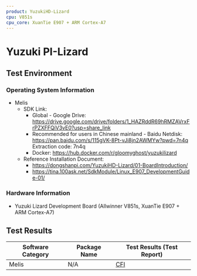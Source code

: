 ```yaml
---
product: YuzukiHD-Lizard
cpu: V851s
cpu_core: XuanTie E907 + ARM Cortex-A7
---
```


# Yuzuki PI-Lizard

## Test Environment

### Operating System Information

- Melis
    - SDK Link:
        - Global - Google Drive: https://drive.google.com/drive/folders/1_HAZRddR69hRMZAVrxFrPZXFFQiV3vE0?usp=share_link
        - Recommended for users in Chinese mainland - Baidu Netdisk: https://pan.baidu.com/s/115gVK-8Pt-vJi8jn2AWMYw?pwd=7n4q Extraction code: 7n4q
        - Docker: https://hub.docker.com/r/gloomyghost/yuzukilizard
    - Reference Installation Document:
        - https://dongshanpi.com/YuzukiHD-Lizard/01-BoardIntroduction/
        - https://tina.100ask.net/SdkModule/Linux_E907_DevelopmentGuide-01/

### Hardware Information

- Yuzuki Lizard Development Board (Allwinner V851s, XuanTie E907 + ARM Cortex-A7)

## Test Results

| Software Category | Package Name | Test Results (Test Report) |
| ----------------- | ------------ | -------------------------- |
| Melis             | N/A          | [CFI][Melis]               |

[Melis]: ./Melis/README.md
